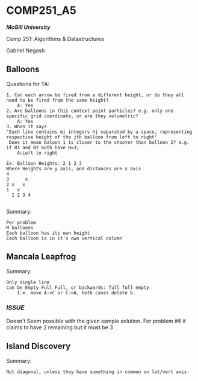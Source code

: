 # COMP251_A5
_**McGill University**_

Comp 251: Algorithms & Datastructures

Gabriel Negash

## Balloons
Questions for TA:
```
1. Can each arrow be fired from a different height, or do they all need to be fired from the same height?
    A: Yes
2. Are balloons in this context point particles? e.g. only one specific grid coordinate, or are they volumetric?
    A: Yes
3. When it says 
"Each line contains mi integers hj separated by a space, representing respective height of the jth balloon from left to right"
 Does it mean baloon 1 is closer to the shooter than balloon 2? e.g. if B1 and B2 both have H=3;
    A:Left to right 

Ex: Balloon Heights: 2 1 2 3
Where Heights are y axis, and distances are x axis
4
3      x
2 x   x  
1   x
  1 2 3 4       


```
Summary:
```
Per problem
M balloons 
Each balloon has its own height
Each balloon is in it's own vertical column
```

## Mancala Leapfrog

Summary:
```
Only single line
can be Empty Full Full, or backwards: full full empty
    I.e. move A->C or C->A, both cases delete b.
```
### ***ISSUE***
Doesn't Seem possible with the given sample solution. For problem #6 it claims to  have 2 remaining but it must be 3

## Island Discovery

Summary: 
```
Not diagonal, unless they have something in common on lat/vert axis.
```